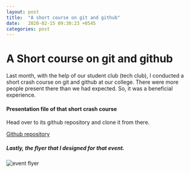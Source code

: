 ```yaml
---
layout: post
title:  "A short course on git and github"
date:   2020-02-15 09:30:23 +0545
categories: post
---
```


# A Short course on git and github
Last month, with the help of our student club (tech club), I conducted a short crash course on git and github at our college.
There were more people present there than we had expected. So, it was a beneficial experience.

#### Presentation file of that short crash course
Head over to its github repository and clone it from there.

[Github repository](https://github.com/roshanlc/crash_course_on_git_and_github)


##### Lastly, the flyer that I designed for that event.
![event flyer](https://raw.githubusercontent.com/roshanlc/crash_course_on_git_and_github/master/flyer.png)

